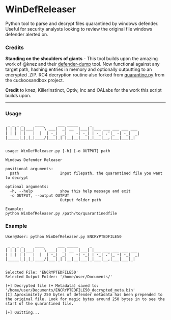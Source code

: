 # WinDefReleaser
Python tool to parse and decrypt files quarantined by windows defender. Useful for security analysts looking to review the original file windows defender alerted on.

### Credits

**Standing on the shoulders of giants** - This tool builds upon the amazing work of @knez and their [defender-dump](https://github.com/knez/defender-dump) tool. Now functional against any target path, hashing entries in memory and optionally outputting to an encrypted .ZIP. RC4 decryption routine also forked from [quarantine.py](https://raw.githubusercontent.com/brad-accuvant/cuckoo-modified/00ad13c94cc7453c40ed6152d16009ca1c8ed6f2/lib/cuckoo/common/quarantine.py) from the cuckoosandbox project.

**Credit** to knez, KillerInstinct, Optiv, Inc and OALabs for the work this script builds upon.

---

### Usage

```
 _ _ _ _     ____      ___ _____     _
| | | |_|___|    \ ___|  _| __  |___| |___ ___ ___ ___ ___
| | | | |   |  |  | -_|  _|    -| -_| | -_| .'|_ -| -_|  _|
|_____|_|_|_|____/|___|_| |__|__|___|_|___|__,|___|___|_|


usage: WinDefReleaser.py [-h] [-o OUTPUT] path

Windows Defender Releaser

positional arguments:
  path                  Input filepath, the quarantined file you want to decrypt

optional arguments:
  -h, --help            show this help message and exit
  -o OUTPUT, --output OUTPUT
                        Output folder path

Example:
python WinDefReleaser.py /path/to/quarantinedfile
```

### Example

```
User@User: python WinDefReleaser.py ENCRYPTEDFILE50

 _ _ _ _     ____      ___ _____     _
| | | |_|___|    \ ___|  _| __  |___| |___ ___ ___ ___ ___
| | | | |   |  |  | -_|  _|    -| -_| | -_| .'|_ -| -_|  _|
|_____|_|_|_|____/|___|_| |__|__|___|_|___|__,|___|___|_|


Selected File: 'ENCRYPTEDFILE50'
Selected Output Folder: '/home/user/Documents/'

[+] Decrypted file (+ Metadata) saved to: '/home/user/Documents/ENCRYPTEDFILE50_decrypted_meta.bin'
[I] Aproximitely 250 bytes of defender metadata has been prepended to the original file. Look for magic bytes around 250 bytes in to see the start of the quarantined file.

[+] Quitting...
```
